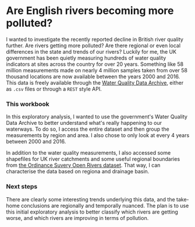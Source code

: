 # Are English rivers becoming more polluted?
I wanted to investigate the recently reported decline in British river quality further. Are rivers getting more polluted? Are there regional or even local differences in the state and trends of our rivers? Luckily for me, the UK government has been quietly measuring hundreds of water quality indicators at sites across the country for over 20 years. Something like 58 million measurements made on nearly 4 million samples taken from over 58 thousand locations are now available between the years 2000 and 2016. This data is freely available through the [Water Quality Data Archive](https://environment.data.gov.uk/water-quality/view/doc/reference#Introduction), either as `.csv` files or through a `REST` style API. 

### This workbook
In this exploratory analysis, I wanted to use the government's Water Quality Data Archive to better understand what's really happening to our waterways. To do so, I access the entire dataset and then group the measurements by region and area. I also chose to only look at every 4 years between 2000 and 2016.

In addition to the water quality measurements, I also accessed some shapefiles for UK river catchments and some useful regional boundaries from [the Ordinance Suvery Open Rivers dataset](https://www.data.gov.uk/dataset/dc29160b-b163-4c6e-8817-f313229bcc23/os-open-rivers). That way, I can characterise the data based on regiona and drainage basin.

### Next steps
There are clearly some interesting trends underlying this data, and the take-home conclusions are regionally and temporally nuanced. The plan is to use this initial exploratory analysis to better classify which rivers are getting worse, and which rivers are improving in terms of pollution. 
